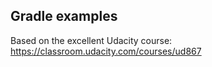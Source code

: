 ## Gradle examples

Based on the excellent Udacity course: https://classroom.udacity.com/courses/ud867
